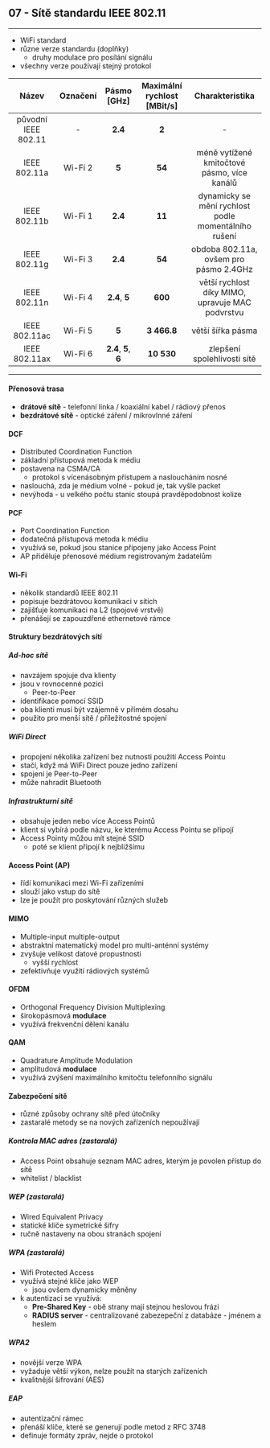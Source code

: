 ## 07 - Sítě standardu IEEE 802.11
----

- WiFi standard
- různe verze standardu (doplňky)
  - druhy modulace pro posílání signálu
- všechny verze používají stejný protokol

Název | Označení | Pásmo [GHz] | Maximální rychlost [MBit/s] | Charakteristika
:----:|:--------:|:-----------:|:---------------------------:|:--------------:
původní IEEE 802.11 | - | **2.4** | **2** | -
IEEE 802.11a | Wi-Fi 2 | **5** | **54** | méně vytížené kmitočtové pásmo, více kanálů
IEEE 802.11b | Wi-Fi 1 | **2.4** | **11** | dynamicky se mění rychlost podle momentálního rušení
IEEE 802.11g | Wi-Fi 3 | **2.4** | **54** | obdoba 802.11a, ovšem pro pásmo 2.4GHz
IEEE 802.11n | Wi-Fi 4 | **2.4**, **5** | **600** | větší rychlost díky MIMO, upravuje MAC podvrstvu
IEEE 802.11ac | Wi-Fi 5 | **5** | **3 466.8** | větší šířka pásma
IEEE 802.11ax | Wi-Fi 6 | **2.4**, **5**, **6** | **10 530** | zlepšení spolehlivosti sítě

----

#### Přenosová trasa
- **drátové sítě** - telefonní linka / koaxiální kabel / rádiový přenos
- **bezdrátové sítě** - optické záření / mikrovlnné záření

#### DCF
- Distributed Coordination Function
- základní přístupová metoda k médiu
- postavena na CSMA/CA
  - protokol s vícenásobným přístupem a nasloucháním nosné
- naslouchá, zda je médium volné - pokud je, tak vyšle packet
- nevýhoda - u velkého počtu stanic stoupá pravděpodobnost kolize

#### PCF
- Port Coordination Function
- dodatečná přístupová metoda k médiu
- využívá se, pokud jsou stanice přípojeny jako Access Point
- AP přiděluje přenosové médium registrovaným žadatelům

#### Wi-Fi
- několik standardů IEEE 802.11
- popisuje bezdrátovou komunikaci v sítích
- zajišťuje komunikaci na L2 (spojové vrstvě)
- přenášejí se zapouzdřené ethernetové rámce

#### Struktury bezdrátových sítí
##### Ad-hoc sítě
- navzájem spojuje dva klienty
- jsou v rovnocenné pozici
  - Peer-to-Peer
- identifikace pomocí SSID
- oba klienti musí být vzájemně v přímém dosahu
- použito pro menší sítě / příležitostné spojení

##### WiFi Direct
- propojení několika zařízení bez nutnosti použití Access Pointu
- stačí, když má WiFi Direct pouze jedno zařízení
- spojení je Peer-to-Peer
- může nahradit Bluetooth

##### Infrastrukturní sítě
- obsahuje jeden nebo více Access Pointů
- klient si vybírá podle názvu, ke kterému Access Pointu se připojí
- Access Pointy můžou mít stejné SSID
  - poté se klient připojí k nejbližšímu

#### Access Point (AP)
- řídí komunikaci mezi Wi-Fi zařízeními
- slouží jako vstup do sítě
- lze je použít pro poskytování různých služeb

#### MIMO
- Multiple-input multiple-output
- abstraktní matematický model pro multi-anténní systémy
- zvyšuje velikost datové propustnosti
  - vyšší rychlost
- zefektivňuje využití rádiových systémů

#### OFDM
- Orthogonal Frequency Division Multiplexing
- širokopásmová **modulace**
- využívá frekvenční dělení kanálu

#### QAM
- Quadrature Amplitude Modulation
- amplitudová **modulace**
- využívá zvýšení maximálního kmitočtu telefonního signálu

#### Zabezpečení sítě
- různé způsoby ochrany sítě před útočníky
- zastaralé metody se na nových zařízeních nepoužívají

##### Kontrola MAC adres (zastaralá)
- Access Point obsahuje seznam MAC adres, kterým je povolen přístup do sítě
- whitelist / blacklist

##### WEP (zastaralá)
- Wired Equivalent Privacy
- statické klíče symetrické šifry
- ručně nastaveny na obou stranách spojení

##### WPA (zastaralá)
- Wifi Protected Access
- využívá stejné klíče jako WEP
  - jsou ovšem dynamicky měněny
- k autentizaci se využívá:
  - **Pre-Shared Key** - obě strany mají stejnou heslovou frázi
  - **RADIUS server** - centralizované zabezepeční z databáze - jménem a heslem

##### WPA2
- novější verze WPA
- vyžaduje větší výkon, nelze použít na starých zařízeních
- kvalitnější šifrování (AES)

##### EAP
- autentizační rámec
- přenáší klíče, které se generují podle metod z RFC 3748
- definuje formáty zpráv, nejde o protokol
